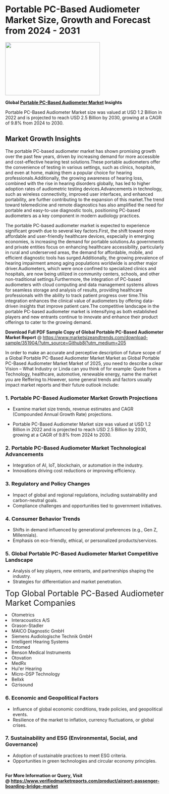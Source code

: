 <H1>Portable PC-Based Audiometer Market Size, Growth and Forecast from 2024 - 2031</H1><img class="aligncenter size-medium wp-image-584254" src="https://thirdeyenews.in/wp-content/uploads/2024/09/Global-Market-Research-300x168.jpeg" alt="" width="300" height="168" /><p><strong>Global&nbsp;<a href="https://www.marketsizeandtrends.com/download-sample/351904/?utm_source=Github8j?utm_medium=205">Portable PC-Based Audiometer Market</a> Insights</strong></p><p>Portable PC-Based Audiometer Market size was valued at USD 1.2 Billion in 2022 and is projected to reach USD 2.5 Billion by 2030, growing at a CAGR of 9.8% from 2024 to 2030.</p><p><h2>Market Growth Insights</h2> <p>The portable PC-based audiometer market has shown promising growth over the past few years, driven by increasing demand for more accessible and cost-effective hearing test solutions.These portable audiometers offer the convenience of testing in various settings, such as clinics, hospitals, and even at home, making them a popular choice for hearing professionals.Additionally, the growing awareness of hearing loss, combined with the rise in hearing disorders globally, has led to higher adoption rates of audiometric testing devices.Advancements in technology, such as wireless connectivity, improved user interfaces, and enhanced portability, are further contributing to the expansion of this market.The trend toward telemedicine and remote diagnostics has also amplified the need for portable and easy-to-use diagnostic tools, positioning PC-based audiometers as a key component in modern audiology practices. </p> <p>The portable PC-based audiometer market is expected to experience significant growth due to several key factors.First, the shift toward more affordable and user-friendly healthcare devices, especially in emerging economies, is increasing the demand for portable solutions.As governments and private entities focus on enhancing healthcare accessibility, particularly in rural and underserved areas, the demand for affordable, mobile, and efficient diagnostic tools has surged.Additionally, the growing prevalence of hearing impairment among aging populations worldwide is another major driver.Audiometers, which were once confined to specialized clinics and hospitals, are now being utilized in community centers, schools, and other non-traditional settings.Furthermore, the integration of PC-based audiometers with cloud computing and data management systems allows for seamless storage and analysis of results, providing healthcare professionals with the ability to track patient progress over time.This integration enhances the clinical value of audiometers by offering data-driven insights that improve patient care.The competitive landscape in the portable PC-based audiometer market is intensifying as both established players and new entrants continue to innovate and enhance their product offerings to cater to the growing demand.</p><p><span class=""><strong>Download Full PDF Sample Copy of Global Portable PC-Based Audiometer Market Report</strong> @ <a href="https://www.marketsizeandtrends.com/download-sample/351904/?utm_source=Github8j?utm_medium=205" target="_blank">https://www.marketsizeandtrends.com/download-sample/351904/?utm_source=Github8j?utm_medium=205</a></span></p><p>In order to make an accurate and perceptive description of future scope of a Global&nbsp;Portable PC-Based Audiometer Market Market as Global&nbsp;Portable PC-Based Audiometer Market Market of 2025, you need to describe a clear Vision &ndash; What Industry or Linda can you think of for example: Quote from a Technology, healthcare, automotive, renewable energy, name the market you are Reffering to.However, some general trends and factors usually impact market reports and their future outlook include:</p><h3>1.&nbsp;<strong>Portable PC-Based Audiometer Market Growth Projections</strong></h3><ul><li>Examine market size trends, revenue estimates and CAGR (Compounded Annual Growth Rate) projections.</li><li><p>Portable PC-Based Audiometer Market size was valued at USD 1.2 Billion in 2022 and is projected to reach USD 2.5 Billion by 2030, growing at a CAGR of 9.8% from 2024 to 2030.</p></li></ul><h3>2.&nbsp;<strong>Portable PC-Based Audiometer Market Technological Advancements</strong></h3><ul><li>Integration of AI, IoT, blockchain, or automation in the industry.</li><li>Innovations driving cost reductions or improving efficiency.</li></ul><h3>3.&nbsp;<strong>Regulatory and Policy Changes</strong></h3><ul><li>Impact of global and regional regulations, including sustainability and carbon-neutral goals.</li><li>Compliance challenges and opportunities tied to government initiatives.</li></ul><h3>4.&nbsp;<strong>Consumer Behavior Trends</strong></h3><ul><li>Shifts in demand influenced by generational preferences (e.g., Gen Z, Millennials).</li><li>Emphasis on eco-friendly, ethical, or personalized products/services.</li></ul><h3>5.&nbsp;<strong>Global Portable PC-Based Audiometer Market Competitive Landscape</strong></h3><ul><li>Analysis of key players, new entrants, and partnerships shaping the industry.</li><li>Strategies for differentiation and market penetration.</li></ul><p data-pm-slice="1 1 []"><span style="color: inherit; font-family: inherit; font-size: 25px;">Top Global Portable PC-Based Audiometer Market Companies</span></p><div class="" data-test-id=""><p><li>Otometrics</li><li> Interacoustics A/S</li><li> Grason-Stadler</li><li> MAICO Diagnostic GmbH</li><li> Siemens Audiologische Technik GmbH</li><li> Intelligent Hearing Systems</li><li> Entomed</li><li> Benson Medical Instruments</li><li> Otovation</li><li> MedRx</li><li> Hui'er Hearing</li><li> Micro-DSP Technology</li><li> Bellxk</li><li> Gzrisound</li></p></div><h3>6.&nbsp;<strong>Economic and Geopolitical Factors</strong></h3><ul><li>Influence of global economic conditions, trade policies, and geopolitical events.</li><li>Resilience of the market to inflation, currency fluctuations, or global crises.</li></ul><h3>7.&nbsp;<strong>Sustainability and ESG (Environmental, Social, and Governance)</strong></h3><ul><li>Adoption of sustainable practices to meet ESG criteria.</li><li>Opportunities in green technologies and circular economy principles.</li></ul><h2><strong style="font-size: 14px;">For More Information or Query, Visit @&nbsp;</strong><a style="background-color: #ffffff; font-size: 14px;" href="https://www.marketsizeandtrends.com/report/portable-pc-based-audiometer-market/" target="_blank">https://www.verifiedmarketreports.com/product/airport-passenger-boarding-bridge-market</a></h2>